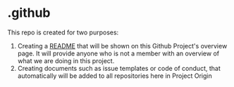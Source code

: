 # .github

This repo is created for two purposes:

1. Creating a [README](https://github.com/project-origin/.github/blob/main/profile/README.md) that will be shown on this Github Project's overview page. It will provide anyone who is not a member with an overview of what we are doing in this project.
2. Creating documents such as issue templates or code of conduct, that automatically will be added to all repositories here in Project Origin
